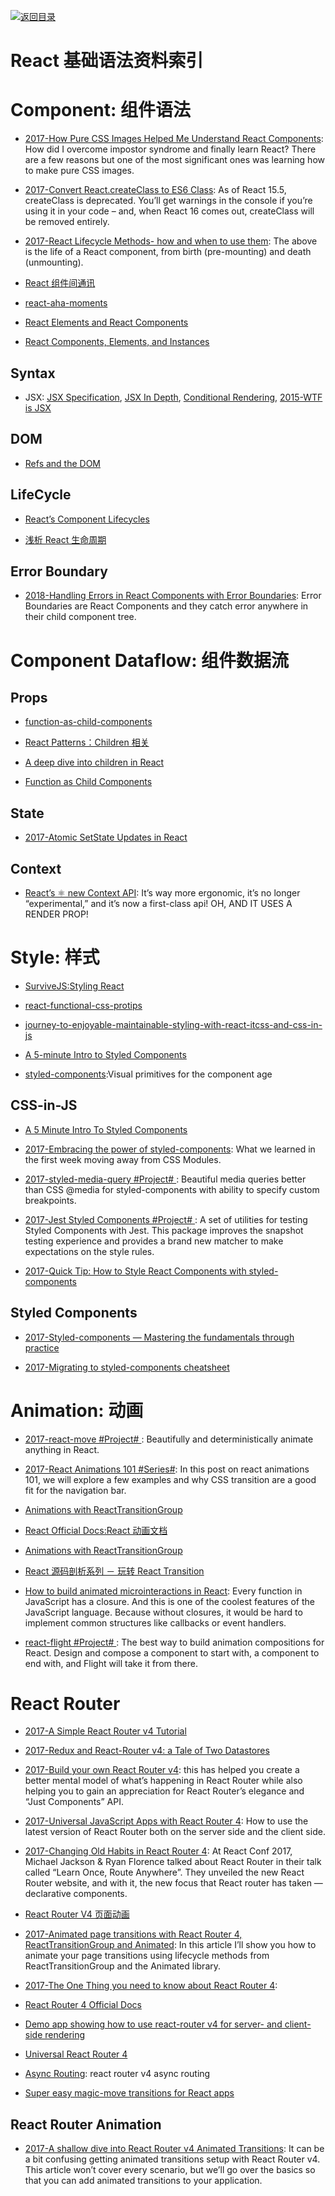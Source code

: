 [![返回目录](https://parg.co/UGo)](https://github.com/wxyyxc1992/Awesome-Reference)

# React 基础语法资料索引

# Component: 组件语法

* [2017-How Pure CSS Images Helped Me Understand React Components](https://parg.co/bL6): How did I overcome impostor syndrome and finally learn React? There are a few reasons but one of the most significant ones was learning how to make pure CSS images.

* [2017-Convert React.createClass to ES6 Class](https://daveceddia.com/convert-createclass-to-es6-class/): As of React 15.5, createClass is deprecated. You’ll get warnings in the console if you’re using it in your code – and, when React 16 comes out, createClass will be removed entirely.

* [2017-React Lifecycle Methods- how and when to use them](https://parg.co/bCT): The above is the life of a React component, from birth (pre-mounting) and death (unmounting).

* [React 组件间通讯](http://www.tuicool.com/articles/6fayIbq)

- [react-aha-moments](https://tylermcginnis.com/react-aha-moments/)

- [React Elements and React Components](https://medium.freecodecamp.com/react-elements-vs-react-components-fdc776705880#.nlfh4ingc)

- [React Components, Elements, and Instances](https://facebook.github.io/react/blog/2015/12/18/react-components-elements-and-instances.html)

## Syntax

* JSX: [JSX Specification](https://facebook.github.io/jsx/), [JSX In Depth](https://facebook.github.io/react/docs/jsx-in-depth.html), [Conditional Rendering](http://reactpatterns.com/#conditional-rendering), [2015-WTF is JSX](https://jasonformat.com/wtf-is-jsx/)

## DOM

* [Refs and the DOM](https://facebook.github.io/react/docs/refs-and-the-dom.html)

## LifeCycle

* [React’s Component Lifecycles](https://medium.com/mofed/reacts-component-lifecycles-adf0ebc89d23#.79hd0xcxd)

* [浅析 React 生命周期](http://www.tuicool.com/articles/ANNVveE)

## Error Boundary

* [2018-Handling Errors in React Components with Error Boundaries](https://dev.to/sarah_chima/error-boundaries-in-react-3eib): Error Boundaries are React Components and they catch error anywhere in their child component tree.

# Component Dataflow: 组件数据流

## Props

* [function-as-child-components](https://medium.com/@iammerrick/function-as-child-components-5f3920a9ace9#.4dpp6haq9)

- [React Patterns：Children 相关](http://reactpatterns.com/#stateless-function)

* [A deep dive into children in React](https://mxstbr.blog/2017/02/react-children-deepdive/)

* [Function as Child Components](http://merrickchristensen.com/articles/function-as-child-components.html)

## State

* [2017-Atomic SetState Updates in React](https://alligator.io/react/getting-atomic-updates-with-setstate)

## Context

* [React’s ⚛️ new Context API](https://parg.co/UXl): It’s way more ergonomic, it’s no longer “experimental,” and it’s now a first-class api! OH, AND IT USES A RENDER PROP!

# Style: 样式

* [SurviveJS:Styling React](http://survivejs.com/react/advanced-techniques/styling-react/)

- [react-functional-css-protips](https://github.com/chibicode/react-functional-css-protips)

- [journey-to-enjoyable-maintainable-styling-with-react-itcss-and-css-in-js](https://medium.com/maintainable-react-apps/journey-to-enjoyable-maintainable-styling-with-react-itcss-and-css-in-js-632cfa9c70d6#.msehhtt3j)

- [A 5-minute Intro to Styled Components](https://medium.freecodecamp.com/a-5-minute-intro-to-styled-components-41f40eb7cd55#.pmezoo9qf)

* [styled-components](https://github.com/styled-components/styled-components):Visual primitives for the component age

## CSS-in-JS

* [A 5 Minute Intro To Styled Components](https://medium.freecodecamp.com/a-5-minute-intro-to-styled-components-41f40eb7cd55)

* [2017-Embracing the power of styled-components](https://parg.co/bID): What we learned in the first week moving away from CSS Modules.

* [2017-styled-media-query #Project# ](https://github.com/morajabi/styled-media-query): Beautiful media queries better than CSS @media for styled-components with ability to specify custom breakpoints.

* [2017-Jest Styled Components #Project# ](https://parg.co/b1D): A set of utilities for testing Styled Components with Jest. This package improves the snapshot testing experience and provides a brand new matcher to make expectations on the style rules.

* [2017-Quick Tip: How to Style React Components with styled-components](https://www.sitepoint.com/style-react-components-styled-components/)

## Styled Components

* [2017-Styled-components — Mastering the fundamentals through practice](https://parg.co/Ucr)

* [2017-Migrating to styled-components cheatsheet](http://jsramblings.com/2017/10/29/migrating-to-styled-components-cheatsheet.html)

# Animation: 动画

* [2017-react-move #Project# ](https://github.com/tannerlinsley/react-move): Beautifully and deterministically animate anything in React.

* [2017-React Animations 101 #Series#](https://parg.co/bMF): In this post on react animations 101, we will explore a few examples and why CSS transition are a good fit for the navigation bar.

* [Animations with ReactTransitionGroup](https://medium.com/@cheapsteak/animations-with-reacttransitiongroup-4972ad7da286#.no6xhxooq)

* [React Official Docs:React 动画文档](https://facebook.github.io/react/docs/animation.html)

* [Animations with ReactTransitionGroup](https://medium.com/@cheapsteak/animations-with-reacttransitiongroup-4972ad7da286#.d1082uczx)

* [React 源码剖析系列 － 玩转 React Transition](https://segmentfault.com/a/1190000004150178)

* [How to build animated microinteractions in React](https://medium.freecodecamp.com/how-to-build-animated-microinteractions-in-react-aab1cb9fe7c8#.4jnphlp3r): Every function in JavaScript has a closure. And this is one of the coolest features of the JavaScript language. Because without closures, it would be hard to implement common structures like callbacks or event handlers.

* [react-flight #Project# ](https://github.com/jondot/react-flight): The best way to build animation compositions for React. Design and compose a component to start with, a component to end with, and Flight will take it from there.

# React Router

* [2017-A Simple React Router v4 Tutorial](https://medium.com/@pshrmn/a-simple-react-router-v4-tutorial-7f23ff27adf)

* [2017-Redux and React-Router v4: a Tale of Two Datastores](https://hackernoon.com/redux-and-react-router-v4-a-tale-of-two-datastores-8dd91f47d14e)

* [2017-Build your own React Router v4](http://6me.us/jfUwEw): this has helped you create a better mental model of what’s happening in React Router while also helping you to gain an appreciation for React Router’s elegance and “Just Components” API.

- [2017-Universal JavaScript Apps with React Router 4](https://ebaytech.berlin/universal-web-apps-with-react-router-4-15002bb30ccb): How to use the latest version of React Router both on the server side and the client side.

- [2017-Changing Old Habits in React Router 4](https://parg.co/bVv): At React Conf 2017, Michael Jackson & Ryan Florence talked about React Router in their talk called “Learn Once, Route Anywhere”. They unveiled the new React Router website, and with it, the new focus that React router has taken — declarative components.

- [React Router V4 页面动画](https://github.com/tkh44/data-driven-motion/blob/master/demo/src/App.js#L187-L191)

- [2017-Animated page transitions with React Router 4, ReactTransitionGroup and Animated](https://parg.co/bel): In this article I’ll show you how to animate your page transitions using lifecycle methods from ReactTransitionGroup and the Animated library.

- [2017-The One Thing you need to know about React Router 4](https://parg.co/bIf):

- [React Router 4 Official Docs]()

- [Demo app showing how to use react-router v4 for server- and client-side rendering](https://github.com/technology-ebay-de/universal-react-router4)

- [Universal React Router 4](https://gist.github.com/ryanflorence/efbe562332d4f1cc9331202669763741)

- [Async Routing](https://github.com/zackify/react-router-async-routing): react router v4 async routing

- [Super easy magic-move transitions for React apps](https://github.com/berzniz/react-overdrive)

## React Router Animation

* [2017-A shallow dive into React Router v4 Animated Transitions](https://parg.co/b1I): It can be a bit confusing getting animated transitions setup with React Router v4. This article won’t cover every scenario, but we’ll go over the basics so that you can add animated transitions to your application.
